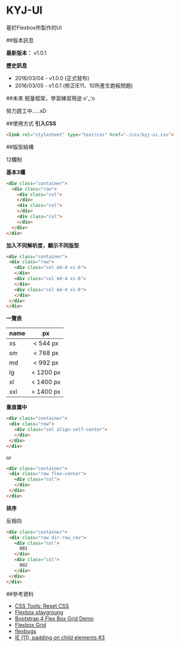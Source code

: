 # KYJ-UI
基於Flexbox所製作的UI

##版本訊息

**最新版本：** v1.0.1

**歷史訊息**
- 2016/03/04 - v1.0.0  (正式發布)
- 2016/03/05 - v1.0.1  (修正IE11、10所產生跑板問題)

##未來
輕量框架，學習練習用途 o'_'o



努力趕工中.....xD

##使用方式
**引入CSS**
``` html
<link rel="stylesheet" type="text/css" href="./css/kyj-ui.css">
 ```
 
##版型結構

12欄制

**基本3欄**
``` html
<div class="container">
  <div class="row">
    <div class="col">
    </div>
    <div class="col">
    </div>
    <div class="col">
    </div>
  </div>
</div>
 ```
 
 **加入不同解析度，顯示不同版型**
 ``` html
<div class="container">
  <div class="row">
    <div class="col md-4 xs-6">
    </div>
    <div class="col md-4 xs-6">
    </div>
    <div class="col md-4 xs-6">
    </div>
  </div>    
</div>
 ```
 
 **一覽表**
 
| name          | px           |
| ------------- |:-------------:|
| xs            | < 544 px      |
| sm            | < 768 px      |
| md            | < 992 px      |
| lg            | < 1200 px     |
| xl            | < 1400 px     |
| xxl           | > 1400 px     |


**重直置中**

 ``` html
<div class="container">
  <div class="row">
    <div class="col align-self-center">
    </div>
  </div>    
</div>
 ```
 or
 ``` html
<div class="container">
  <div class="row flex-center">
    <div class="col">
    </div>
  </div>    
</div>
 ```
 
 **排序**
 
 反相向
 ``` html
<div class="container">
  <div class="row dir-row_rev">
    <div class="col">
      001
    </div>
    <div class="col">
      002
    </div>
  </div>    
</div>
 ```
 

##參考資料
* [CSS Tools: Reset CSS](http://meyerweb.com/eric/tools/css/reset/)
* [Flexbox playgroung](http://codepen.io/enxaneta/pen/adLPwv)
* [Bootstrap 4 Flex Box Grid Demo](http://codepen.io/ncerminara/pen/EjqbPj/)
* [Flexbox Grid](http://flexboxgrid.com/)
* [flexbugs](https://github.com/philipwalton/flexbugs)
* [IE (11), padding on child elements #3](https://github.com/philipwalton/flexbugs/issues/3)
